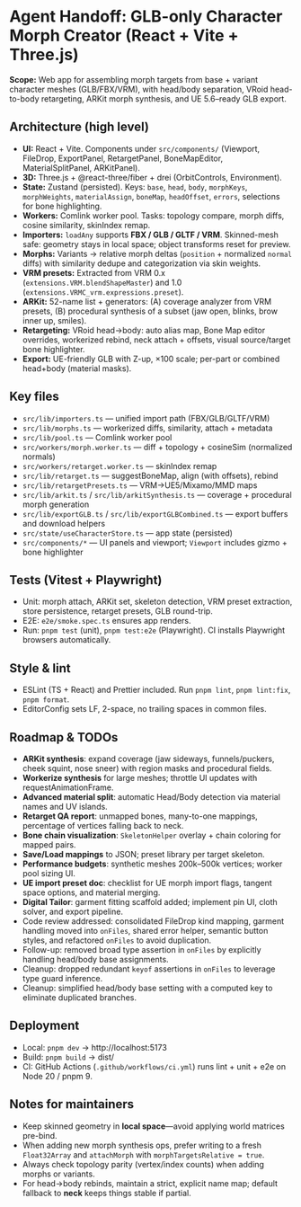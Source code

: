 # Agent Handoff: GLB-only Character Morph Creator (React + Vite + Three.js)

**Scope:** Web app for assembling morph targets from base + variant character meshes (GLB/FBX/VRM), with head/body separation, VRoid head-to-body retargeting, ARKit morph synthesis, and UE 5.6–ready GLB export.

## Architecture (high level)

- **UI:** React + Vite. Components under `src/components/` (Viewport, FileDrop, ExportPanel, RetargetPanel, BoneMapEditor, MaterialSplitPanel, ARKitPanel).
- **3D:** Three.js + @react-three/fiber + drei (OrbitControls, Environment).
- **State:** Zustand (persisted). Keys: `base`, `head`, `body`, `morphKeys`, `morphWeights`, `materialAssign`, `boneMap`, `headOffset`, `errors`, selections for bone highlighting.
- **Workers:** Comlink worker pool. Tasks: topology compare, morph diffs, cosine similarity, skinIndex remap.
- **Importers:** `loadAny` supports **FBX / GLB / GLTF / VRM**. Skinned-mesh safe: geometry stays in local space; object transforms reset for preview.
- **Morphs:** Variants → relative morph deltas (`position` + normalized `normal` diffs) with similarity dedupe and categorization via skin weights.
- **VRM presets:** Extracted from VRM 0.x (`extensions.VRM.blendShapeMaster`) and 1.0 (`extensions.VRMC_vrm.expressions.preset`).
- **ARKit:** 52-name list + generators: (A) coverage analyzer from VRM presets, (B) procedural synthesis of a subset (jaw open, blinks, brow inner up, smiles).
- **Retargeting:** VRoid head→body: auto alias map, Bone Map editor overrides, workerized rebind, neck attach + offsets, visual source/target bone highlighter.
- **Export:** UE-friendly GLB with Z-up, ×100 scale; per-part or combined head+body (material masks).

## Key files

- `src/lib/importers.ts` — unified import path (FBX/GLB/GLTF/VRM)
- `src/lib/morphs.ts` — workerized diffs, similarity, attach + metadata
- `src/lib/pool.ts` — Comlink worker pool
- `src/workers/morph.worker.ts` — diff + topology + cosineSim (normalized normals)
- `src/workers/retarget.worker.ts` — skinIndex remap
- `src/lib/retarget.ts` — suggestBoneMap, align (with offsets), rebind
- `src/lib/retargetPresets.ts` — VRM→UE5/Mixamo/MMD maps
- `src/lib/arkit.ts` / `src/lib/arkitSynthesis.ts` — coverage + procedural morph generation
- `src/lib/exportGLB.ts` / `src/lib/exportGLBCombined.ts` — export buffers and download helpers
- `src/state/useCharacterStore.ts` — app state (persisted)
- `src/components/*` — UI panels and viewport; `Viewport` includes gizmo + bone highlighter

## Tests (Vitest + Playwright)

- Unit: morph attach, ARKit set, skeleton detection, VRM preset extraction, store persistence, retarget presets, GLB round-trip.
- E2E: `e2e/smoke.spec.ts` ensures app renders.
- Run: `pnpm test` (unit), `pnpm test:e2e` (Playwright). CI installs Playwright browsers automatically.

## Style & lint

- ESLint (TS + React) and Prettier included. Run `pnpm lint`, `pnpm lint:fix`, `pnpm format`.
- EditorConfig sets LF, 2-space, no trailing spaces in common files.

## Roadmap & TODOs

- **ARKit synthesis**: expand coverage (jaw sideways, funnels/puckers, cheek squint, nose sneer) with region masks and procedural fields.
- **Workerize synthesis** for large meshes; throttle UI updates with requestAnimationFrame.
- **Advanced material split**: automatic Head/Body detection via material names and UV islands.
- **Retarget QA report**: unmapped bones, many-to-one mappings, percentage of vertices falling back to neck.
- **Bone chain visualization**: `SkeletonHelper` overlay + chain coloring for mapped pairs.
- **Save/Load mappings** to JSON; preset library per target skeleton.
- **Performance budgets**: synthetic meshes 200k–500k vertices; worker pool sizing UI.
- **UE import preset doc**: checklist for UE morph import flags, tangent space options, and material merging.
- **Digital Tailor**: garment fitting scaffold added; implement pin UI, cloth solver, and export pipeline.
- Code review addressed: consolidated FileDrop kind mapping, garment handling moved into `onFiles`, shared error helper, semantic button styles, and refactored `onFiles` to avoid duplication.
- Follow-up: removed broad type assertion in `onFiles` by explicitly handling head/body base assignments.
- Cleanup: dropped redundant `keyof` assertions in `onFiles` to leverage type guard inference.
- Cleanup: simplified head/body base setting with a computed key to eliminate duplicated branches.

## Deployment

- Local: `pnpm dev` → http://localhost:5173
- Build: `pnpm build` → dist/
- CI: GitHub Actions (`.github/workflows/ci.yml`) runs lint + unit + e2e on Node 20 / pnpm 9.

## Notes for maintainers

- Keep skinned geometry in **local space**—avoid applying world matrices pre-bind.
- When adding new morph synthesis ops, prefer writing to a fresh `Float32Array` and `attachMorph` with `morphTargetsRelative = true`.
- Always check topology parity (vertex/index counts) when adding morphs or variants.
- For head→body rebinds, maintain a strict, explicit name map; default fallback to **neck** keeps things stable if partial.
